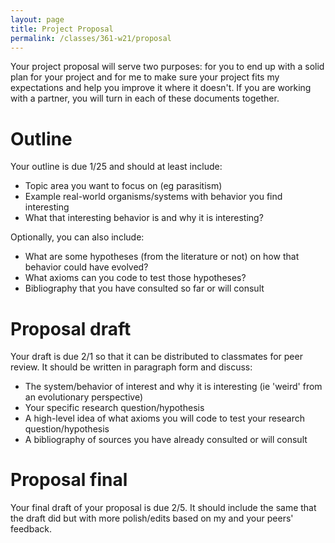```yaml
---
layout: page
title: Project Proposal
permalink: /classes/361-w21/proposal
---
```


Your project proposal will serve two purposes: for you to end up with a solid plan for your project and for me to make sure your project fits my expectations and help you improve it where it doesn't. If you are working with a partner, you will turn in each of these documents together.

# Outline
Your outline is due 1/25 and should at least include:

* Topic area you want to focus on (eg parasitism)
* Example real-world organisms/systems with behavior you find interesting
* What that interesting behavior is and why it is interesting?

Optionally, you can also include:
* What are some hypotheses (from the literature or not) on how that behavior could have evolved?
* What axioms can you code to test those hypotheses?
* Bibliography that you have consulted so far or will consult

# Proposal draft
Your draft is due 2/1 so that it can be distributed to classmates for peer review. It should be written in paragraph form and discuss:

* The system/behavior of interest and why it is interesting (ie 'weird' from an evolutionary perspective)
* Your specific research question/hypothesis
* A high-level idea of what axioms you will code to test your research question/hypothesis
* A bibliography of sources you have already consulted or will consult

# Proposal final
Your final draft of your proposal is due 2/5. It should include the same that the draft did but with more polish/edits based on my and your peers' feedback.
